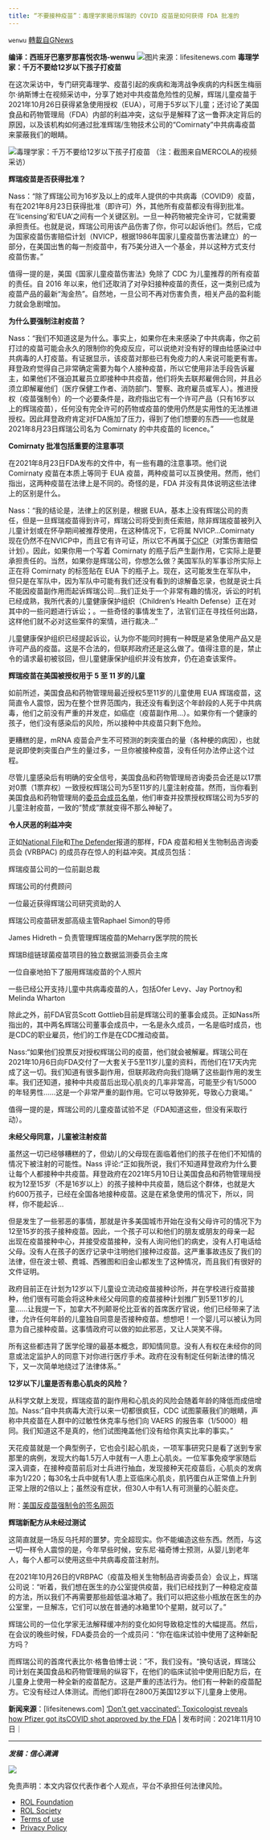```yaml
---
title: “不要接种疫苗”：毒理学家揭示辉瑞的 COVID 疫苗是如何获得 FDA 批准的
---
```

`wenwu` [轉載自GNews](https://gnews.org/zh-hans/1655397/)

**编译：西班牙巴塞罗那喜悦农场-wenwu**
![](https://assets.gnews.org/wp-content/uploads/2021/11/tempsnip09.png)图片来源：lifesitenews.com
**毒理学家：千万不要给12岁以下孩子打疫苗**

在这次采访中，专门研究毒理学、疫苗引起的疾病和海湾战争疾病的内科医生梅丽尔·纳斯博士在视频采访中，分享了她对中共疫苗危险性的见解，辉瑞儿童疫苗于2021年10月26日获得紧急使用授权（EUA），可用于5岁以下儿童；还讨论了美国食品和药物管理局（FDA）内部的利益冲突，这似乎是解释了这一鲁莽决定背后的原因，以及该机构如何通过批准辉瑞/生物技术公司的“Comirnaty”中共病毒疫苗来蒙蔽我们的眼睛。

![](https://assets.gnews.org/wp-content/uploads/2021/11/tempsnip10.png)毒理学家：千万不要给12岁以下孩子打疫苗
（注：截图来自MERCOLA的视频采访）

**辉瑞疫苗是否获得批准？**

Nass：“除了辉瑞公司为16岁及以上的成年人提供的中共病毒（COVID9）疫苗，有在2021年8月23日获得批准（即许可）外，其他所有疫苗都没有得到批准。在’licensing’和’EUA’之间有一个关键区别。一旦一种药物被完全许可，它就需要承担责任。也就是说，辉瑞公司用该产品伤害了你，你可以起诉他们。然后，它成为国家疫苗伤害赔偿计划（NVICP，根据1986年国家儿童疫苗伤害法建立）的一部分，在美国出售的每一剂疫苗中，有75美分进入一个基金，并以这种方式支付疫苗伤害。”

值得一提的是，美国《国家儿童疫苗伤害法》免除了 CDC 为儿童推荐的所有疫苗的责任。自 2016 年以来，他们还取消了对孕妇接种疫苗的责任，这一类别已成为疫苗产品的最新“淘金热”。自然地，一旦公司不再对伤害负责，相关产品的盈利能力就会急剧增加。

**为什么要强制注射疫苗？**

Nass：“我们不知道这是为什么。事实上，如果你在未来感染了中共病毒，你之前打过的疫苗可能会永久的限制你的免疫反应，可以说绝对没有好的理由给感染过中共病毒的人打疫苗。有证据显示，该疫苗对那些已有免疫力的人来说可能更有害。拜登政府觉得自己非常确定需要为每个人接种疫苗，所以它使用非法手段告诉雇主，如果他们不强迫其雇员立即接种中共疫苗，他们将失去联邦雇佣合同，并且必须立即解雇他们（医疗保健工作者、消防部门、警察、政府雇员或军人）。推进授权（疫苗强制令）的一个必要条件是，政府指出它有一个许可产品（只有16岁以上的辉瑞疫苗），任何没有完全许可的药物或疫苗的使用仍然是实用性的无法推进授权。因此拜登政府肯定对FDA施加了压力，得到了他们想要的东西——也就是2021年8月23日辉瑞公司名为 Comirnaty 的中共疫苗的 licence。”

**Comirnaty 批准包括重要的注意事项**

在2021年8月23日FDA发布的文件中，有一些有趣的注意事项。他们说 Comirnaty 疫苗在本质上等同于 EUA 疫苗，两种疫苗可以互换使用。然而，他们指出，这两种疫苗在法律上是不同的。奇怪的是，FDA 并没有具体说明这些法律上的区别是什么。

Nass：“我的结论是，法律上的区别是，根据 EUA，基本上没有辉瑞公司的责任，但是一旦辉瑞疫苗得到许可，辉瑞公司将受到责任索赔，除非辉瑞疫苗被列入儿童计划或在怀孕期间被推荐使用，在这种情况下，它将属 NVICP…Comirnaty 现在仍然不在NVICP中，而且它有许可证，所以它不再属于[CICP](https://www.hrsa.gov/cicp)（对策伤害赔偿计划）。因此，如果你用一个写着 Comirnaty 的瓶子后产生副作用，它实际上是要承担责任的。当然，如果你是辉瑞公司，你想怎么做？美国军队的军事诊所实际上正在将 Comirnaty 的标签贴在 EUA 下的瓶子上。现在，这可能发生在军队中，但只是在军队中，因为军队中可能有我们还没有看到的谅解备忘录，也就是说士兵不能因疫苗副作用而起诉辉瑞公司…我们正处于一个非常有趣的情况，诉讼的时机已经成熟，我所代表的儿童健康保护组织（Children’s Health Defense）正在对其中的一些问题进行诉讼；。一些奇怪的事情发生了，法官们正在寻找任何出路，这样他们就不必对这些案件的案情，进行裁决…”

儿童健康保护组织已经提起诉讼，认为你不能同时拥有一种既是紧急使用产品又是许可产品的疫苗。这是不合法的，但联邦政府还是这么做了。值得注意的是，禁止令的请求最初被驳回，但儿童健康保护组织并没有放弃，仍在追查该案件。

**辉瑞疫苗在美国被授权用于 5 至 11 岁的儿童**

如前所述，美国食品和药物管理局最近授权5至11岁的儿童使用 EUA 辉瑞疫苗，这简直令人震惊，因为在整个世界范围内，我还没有看到这个年龄段的人死于中共病毒，他们之前没有严重的并发症，如癌症（疫苗副作用…）。如果你有一个健康的孩子，他们没有感染后的风险，所以接种中共疫苗只剩下危险。

更糟糕的是，mRNA 疫苗会产生不可预测的刺突蛋白的量（各种梗的病因），也就是说即使刺突蛋白产生的量过多，一旦你被接种疫苗，没有任何办法停止这个过程。

尽管儿童感染后有明确的安全信号，美国食品和药物管理局咨询委员会还是以17票对0票（1票弃权）一致授权辉瑞公司为5至11岁的儿童注射疫苗。然而，当你看到美国食品和药物管理局的[委员会成员名单](https://www.fda.gov/media/153411/download)，他们审查并投票授权辉瑞公司为5岁的儿童注射疫苗，一致的”赞成”票就变得不那么神秘了。

**令人厌恶的利益冲突**

正如[National File](https://nationalfile.com/fda-committee-members-reviewing-pfizer-vaccine-for-children-have-worked-for-pfizer-have-big-pfizer-connections/)和[The Defender](https://childrenshealthdefense.org/defender/fda-pfizer-covid-kids-pharma/?utm_source=salsa&amp;eType=EmailBlastContent&amp;eId=44b8eb7d-34f7-4057-987d-f00284f10b8f)报道的那样，FDA 疫苗和相关生物制品咨询委员会 (VRBPAC) 的成员存在惊人的利益冲突。其成员包括：

辉瑞疫苗公司的一位前副总裁

辉瑞公司的付费顾问

一位最近获得辉瑞公司研究资助的人

辉瑞公司疫苗研发部高级主管Raphael Simon的导师

James Hidreth – 负责管理辉瑞疫苗的Meharry医学院的院长

辉瑞B组链球菌疫苗项目的独立数据监测委员会主席

一位自豪地拍下了服用辉瑞疫苗的个人照片

一些已经公开支持儿童中共病毒疫苗的人，包括Ofer Levy、Jay Portnoy和Melinda Wharton

除此之外，前FDA官员Scott Gottlieb目前是辉瑞公司的董事会成员。正如Nass所指出的，其中两名辉瑞公司董事会成员中，一名是永久成员，一名是临时成员，也是CDC的职业雇员，他们的工作是在CDC推动疫苗。

Nass:“如果他们投票反对授权辉瑞公司的疫苗，他们就会被解雇。辉瑞公司在2021年10月6日向FDA交付了一大套关于5至11岁儿童的资料，而他们在17天内完成了这一切。我们知道有很多副作用，但联邦政府向我们隐瞒了这些副作用的发生率。我们还知道，接种中共疫苗后出现心肌炎的几率非常高，可能至少有1/5000的年轻男性……这是一个非常严重的副作用。它可以导致猝死，导致心力衰竭。”

值得一提的是，辉瑞公司的儿童疫苗试验不足（FDA知道这些，但没有采取行动）。

**未经父母同意，儿童被注射疫苗**

虽然这一切已经够糟糕的了，但幼儿的父母现在面临着他们的孩子在他们不知情的情况下被注射的可能性。Nass 评论:“正如我所说，我们不知道拜登政府为什么要让每个人都接种中共疫苗。拜登政府在2021年5月10日让美国食品和药物管理局授权为12至15岁（不是16岁以上）的孩子接种中共疫苗，随后这个群体，也就是大约600万孩子，已经在全国各地接种疫苗。这是在紧急使用的情况下，所以，同样，你不能起诉…

但是发生了一些邪恶的事情，那就是许多美国城市开始在没有父母许可的情况下为12至15岁的孩子接种疫苗。因此，一个孩子可以和他们的朋友或朋友的母亲一起出现在疫苗接种中心，并接受疫苗接种，没有人询问他们的病史，没有人打电话给父母。没有人在孩子的医疗记录中注明他们接种过疫苗。这严重事故违反了我们的法律，但在波士顿、费城、西雅图和旧金山都发生了这种情况，而且我们有很好的文件证明。

政府目前正在计划为12岁以下儿童设立流动疫苗接种诊所，并在学校进行疫苗接种，他们很有可能会将这种未经父母同意的疫苗接种计划推广到5至11岁的儿童……让我提一下，加拿大不列颠哥伦比亚省的首席医疗官说，他们已经带来了法律，允许任何年龄的儿童独自同意是否接种疫苗。想想吧！一个婴儿可以被认为同意为自己接种疫苗。这事情政府可以做的如此邪恶，又让人哭笑不得。

所有这些都违背了医学伦理的最基本概念，即知情同意。没有人有权在未经你的同意或法定监护人的同意下对你进行医疗手术。政府在没有制定任何新法律的情况下，又一次简单地绕过了法律体系。”

**12岁以下儿童是否有患心肌炎的风险？**

从科学文献上发现，辉瑞疫苗的副作用和心肌炎的风险会随着年龄的降低而成倍增加。Nass:“自中共病毒大流行以来一切都很疯狂，CDC 试图蒙蔽我们的眼睛，声称中共疫苗在人群中的过敏性休克率与他们向 VAERS 的报告率（1/5000）相同。我们知道这不是真的，他们试图掩盖他们没有给你真实比率的事实。”

天花疫苗就是一个典型例子，它也会引起心肌炎，一项军事研究只是看了送到专家那里的病例，发现大约每1.5万人中就有一人患上心肌炎。一位军事免疫学家随后深入调查，在接种疫苗前后对士兵进行抽血，发现接种天花疫苗后，心肌炎的发病率为1/220；每30名士兵中就有1人患上亚临床心肌炎，肌钙蛋白从正常值上升到正常上限的2倍以上；虽然没有症状，但30人中有1人有可测量的心脏炎症。

附：[美国反疫苗强制令的签名网页](https://lifepetitions.com/petition/resist-biden-s-vaccine-mandate)

**辉瑞新配方从未经过测试**

这简直就是一场反乌托邦的噩梦。完全超现实。你不能编造这些东西。然而，与这一切一样令人震惊的是，今年早些时候，安东尼·福奇博士预测，从婴儿到老年人，每个人都可以使用这些中共病毒疫苗注射剂。

在2021年10月26日的VRBPAC（疫苗及相关生物制品咨询委员会）会议上，辉瑞公司说：“听着，我们想在医生的办公室提供疫苗，我们已经找到了一种稳定疫苗的方法，所以我们不再需要那些超低温冰箱了。我们可以把这些小瓶放在医生的办公室里，一旦解冻，它们可以放在普通的冰箱里10个星期，就可以了。”

辉瑞公司的一位化学家无法解释缓冲剂的变化如何导致稳定性的大幅提高。然后，在会议的晚些时候，FDA委员会的一个成员问：“你在临床试验中使用了这种新配方吗？

而辉瑞公司的首席代表比尔·格鲁伯博士说：”不，我们没有。“换句话说，辉瑞公司计划在美国食品和药物管理局的纵容下，在他们的临床试验中使用旧配方后，在儿童身上使用一种全新的疫苗配方。这是严重的违法行为。他们有一种新的疫苗配方。它没有经过人体测试。而他们即将在2800万美国12岁以下儿童身上使用。

**新闻来源**：[lifesitenews.com] [‘Don’t get vaccinated’: Toxicologist reveals how Pfizer got itsCOVID shot approved by the FDA](https://www.lifesitenews.com/opinion/dont-get-vaccinated-toxicologist-reveals-how-pfizer-got-its-covid-shot-approved-by-the-fda/?utm_source=top_news&amp;utm_campaign=usa) | 发布时间：2021年11月10日｜

* * *

***发稿：信心满满***

![](https://assets.gnews.org/wp-content/uploads/2021/11/tempsnip132.png)



 

免责声明：本文内容仅代表作者个人观点，平台不承担任何法律风险。

- [ROL Foundation](https://rolfoundation.org/)
- [ROL Society](https://rolsociety.org/)
- [Terms of use](https://gnews.org/terms-of-use-3/)
- [Privacy Policy](https://gnews.org/privacy-policy/)

